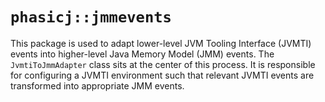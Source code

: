 # `phasicj::jmmevents`

This package is used to adapt lower-level JVM Tooling Interface (JVMTI) events
into higher-level Java Memory Model (JMM) events. The `JvmtiToJmmAdapter` class
sits at the center of this process. It is responsible for configuring a
JVMTI environment such that relevant JVMTI events are transformed into
appropriate JMM events.
